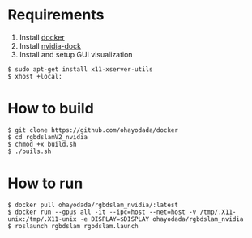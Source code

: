 # Requirements

1. Install [docker](https://docs.docker.com/engine/install/ubuntu/)
2. Install [nvidia-dock](https://docs.nvidia.com/datacenter/cloud-native/container-toolkit/install-guide.html#docker)
3. Install and setup GUI visualization
```shell
$ sudo apt-get install x11-xserver-utils
$ xhost +local:
```
# How to build
```shell
$ git clone https://github.com/ohayodada/docker
$ cd rgbdslamV2_nvidia
$ chmod +x build.sh
$ ./buils.sh
```
# How to run
```shell
$ docker pull ohayodada/rgbdslam_nvidia/:latest
$ docker run --gpus all -it --ipc=host --net=host -v /tmp/.X11-unix:/tmp/.X11-unix -e DISPLAY=$DISPLAY ohayodada/rgbdslam_nvidia
$ roslaunch rgbdslam rgbdslam.launch
```